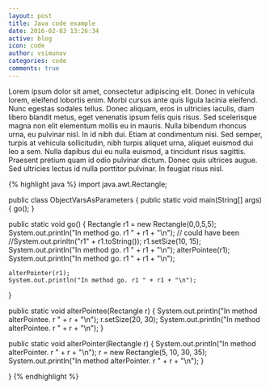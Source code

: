 ```yaml
---
layout: post
title: Java code example
date: 2016-02-03 13:26:34
active: blog
icon: code
author: vsimunov
categories: code
comments: true
---
```



Lorem ipsum dolor sit amet, consectetur adipiscing elit. Donec in vehicula lorem, eleifend lobortis enim. Morbi cursus ante quis ligula lacinia eleifend. Nunc egestas sodales tellus. Donec aliquam, eros in ultricies iaculis, diam libero blandit metus, eget venenatis ipsum felis quis risus. Sed scelerisque magna non elit elementum mollis eu in mauris. Nulla bibendum rhoncus urna, eu pulvinar nisl. In id nibh dui. Etiam at condimentum nisi. Sed semper, turpis at vehicula sollicitudin, nibh turpis aliquet urna, aliquet euismod dui leo a sem. Nulla dapibus dui eu nulla euismod, a tincidunt risus sagittis. Praesent pretium quam id odio pulvinar dictum. Donec quis ultrices augue. Sed ultricies lectus id nulla porttitor pulvinar. In feugiat risus nisl.

{% highlight java %}
import java.awt.Rectangle;

public class ObjectVarsAsParameters
{ public static void main(String[] args)
  { go();
  }
  
  public static void go()
  { Rectangle r1 = new Rectangle(0,0,5,5);
    System.out.println("In method go. r1 " + r1 + "\n");
    // could have been 
    //System.out.prinltn("r1" + r1.toString());
    r1.setSize(10, 15);
    System.out.println("In method go. r1 " + r1 + "\n");
    alterPointee(r1);
    System.out.println("In method go. r1 " + r1 + "\n");
    
    alterPointer(r1);
    System.out.println("In method go. r1 " + r1 + "\n");
  }
  
  public static void alterPointee(Rectangle r)
  { System.out.println("In method alterPointee. r " + r + "\n");
    r.setSize(20, 30);
    System.out.println("In method alterPointee. r " + r + "\n");
  }
  
  public static void alterPointer(Rectangle r)
  { System.out.println("In method alterPointer. r " + r + "\n");
    r = new Rectangle(5, 10, 30, 35);
    System.out.println("In method alterPointer. r " + r + "\n");
  }
  
  
}
{% endhighlight %}